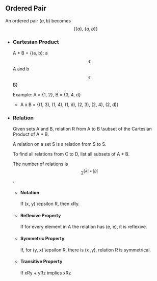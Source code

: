 ## Ordered Pair
An ordered pair $( a, b )$ becomes 
$$\{\{a\}\text{, }\{a,b\}\}$$
- ### Cartesian Product
  A * B = {(a, b): a $$\epsilon$$A and b $$\epsilon$$ B}
  
  Example: A = {1, 2}, B = {3, 4, d}
  * A x B = {(1, 3), (1, 4), (1, d), (2, 3), (2, 4), (2, d)}
- ### Relation
  Given sets A and B, relation R from A to B \subset of the Cartesian Product of A * B.
  
  A relation on a set S is a relation from S to S.
  
  To find all relations from C to D, list all subsets of A * B.
  
  The number of relations is $$2^{|A|*|B|}$$.
	- #### Notation
	  If (x, y) \epsilon R, then xRy.
	- #### Reflexive Property
	  If for every element in A the relation has (e, e), it is reflexive.
	- #### Symmetric Property
	  If, for (y, x) \epsilon R, there is (x ,y), relation R is symmetrical.
	- #### Transitive Property
	  If xRy + yRz implies xRz